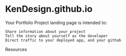 # KenDesign.github.io
Your Portfolio Project landing page is intended to:

    Share information about your project
    Tell the story about yourself as the developer
    Direct traffic to your deployed app, and your github

Resources
